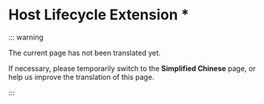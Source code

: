 # Host Lifecycle Extension *

::: warning

The current page has not been translated yet.

If necessary, please temporarily switch to the **Simplified Chinese** page, or help us improve the translation of this page.

:::